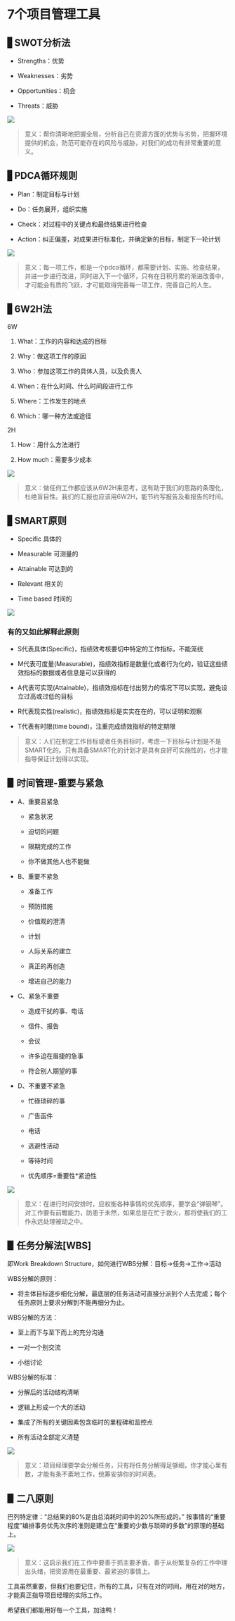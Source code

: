 # 7个项目管理工具

## ▋SWOT分析法

- Strengths：优势

- Weaknesses：劣势

- Opportunities：机会

- Threats：威胁

![](/img/64023.webp)

>意义：帮你清晰地把握全局，分析自己在资源方面的优势与劣势，把握环境提供的机会，防范可能存在的风险与威胁，对我们的成功有非常重要的意义。

## ▋PDCA循环规则

- Plan：制定目标与计划

- Do：任务展开，组织实施

- Check：对过程中的关键点和最终结果进行检查

- Action：纠正偏差，对成果进行标准化，并确定新的目标，制定下一轮计划

![](/img/640231.webp)

>意义：每一项工作，都是一个pdca循环，都需要计划、实施、检查结果，并进一步进行改进，同时进入下一个循环，只有在日积月累的渐进改善中，才可能会有质的飞跃，才可能取得完善每一项工作，完善自己的人生。

## ▋6W2H法

6W

1. What：工作的内容和达成的目标

2. Why：做这项工作的原因

3. Who：参加这项工作的具体人员，以及负责人

4. When：在什么时间、什么时间段进行工作

5. Where：工作发生的地点

6. Which：哪一种方法或途径

2H

1. How：用什么方法进行

2. How much：需要多少成本

![](/img/640232.webp)

>意义：做任何工作都应该从6W2H来思考，这有助于我们的思路的条理化，杜绝盲目性。我们的汇报也应该用6W2H，能节约写报告及看报告的时间。

## ▋SMART原则

- Specific 具体的

- Measurable 可测量的

- Attainable 可达到的

- Relevant 相关的

- Time based 时间的

![](/img/640233.webp)

### 有的又如此解释此原则

- S代表具体(Specific)，指绩效考核要切中特定的工作指标，不能笼统

- M代表可度量(Measurable)，指绩效指标是数量化或者行为化的，验证这些绩效指标的数据或者信息是可以获得的

- A代表可实现(Attainable)，指绩效指标在付出努力的情况下可以实现，避免设立过高或过低的目标

- R代表现实性(realistic)，指绩效指标是实实在在的，可以证明和观察

- T代表有时限(time bound)，注重完成绩效指标的特定期限

>意义：人们在制定工作目标或者任务目标时，考虑一下目标与计划是不是SMART化的。只有具备SMART化的计划才是具有良好可实施性的，也才能指导保证计划得以实现。

## ▋时间管理-重要与紧急

- A、重要且紧急

    - 紧急状况

    - 迫切的问题

    - 限期完成的工作

    - 你不做其他人也不能做

- B、重要不紧急

    - 准备工作

    - 预防措施

    - 价值观的澄清

    - 计划

    - 人际关系的建立

    - 真正的再创造

    - 增进自己的能力

- C、紧急不重要

    - 造成干扰的事、电话

    - 信件、报告

    - 会议

    - 许多迫在眉捷的急事

    - 符合别人期望的事

- D、不重要不紧急

    - 忙碌琐碎的事

    - 广告函件

    - 电话

    - 逃避性活动

    - 等待时间

    - 优先顺序=重要性*紧迫性

![](/img/640234.webp)

>意义：在进行时间安排时，应权衡各种事情的优先顺序，要学会“弹钢琴”。
对工作要有前瞻能力，防患于未然，如果总是在忙于救火，那将使我们的工作永远处理被动之中。

## ▋任务分解法[WBS]

即Work Breakdown Structure，如何进行WBS分解：目标→任务→工作→活动

WBS分解的原则：

- 将主体目标逐步细化分解，最底层的任务活动可直接分派到个人去完成；每个任务原则上要求分解到不能再细分为止。

WBS分解的方法：

- 至上而下与至下而上的充分沟通

- 一对一个别交流

- 小组讨论

WBS分解的标准：

- 分解后的活动结构清晰

- 逻辑上形成一个大的活动

- 集成了所有的关键因素包含临时的里程碑和监控点

- 所有活动全部定义清楚

![](/img/640235.webp)

>意义：项目经理要学会分解任务，只有将任务分解得足够细，你才能心里有数，才能有条不紊地工作，统筹安排你的时间表。

## ▋二八原则

巴列特定律：“总结果的80%是由总消耗时间中的20%所形成的。” 按事情的“重要程度”编排事务优先次序的准则是建立在“重要的少数与琐碎的多数”的原理的基础上。

![](/img/640236.webp)

>意义：这启示我们在工作中要善于抓主要矛盾，善于从纷繁复杂的工作中理出头绪，把资源用在最重要、最紧迫的事情上。



工具虽然重要，但我们也要记住，所有的工具，只有在对的时间，用在对的地方，才能真正指导项目经理的实际工作。

希望我们都能用好每一个工具，加油鸭！